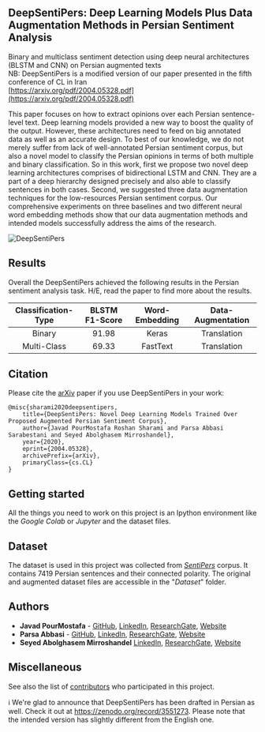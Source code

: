 ## DeepSentiPers: Deep Learning Models Plus Data Augmentation Methods in Persian Sentiment Analysis
Binary and multiclass sentiment detection using deep neural architectures (BLSTM and CNN) on Persian augmented texts
<br>
NB: DeepSentiPers is a modified version of our paper presented in the fifth conference of CL in Iran
<br>
[https://arxiv.org/pdf/2004.05328.pdf](https://arxiv.org/pdf/2004.05328.pdf)

This paper focuses on how to extract opinions over each Persian sentence-level text. Deep learning models provided a new way to boost the quality of the output. However, these architectures need to feed on big annotated data as well as an accurate design. To best of our knowledge, we do not merely suffer from lack of well-annotated Persian sentiment corpus, but also a novel model to classify the Persian opinions in terms of both multiple and binary classification. So in this work, first we propose two novel deep learning architectures comprises of bidirectional LSTM and CNN. They are a part of a deep hierarchy designed precisely and also able to classify sentences in both cases. Second, we suggested three data augmentation techniques for the low-resources Persian sentiment corpus. Our comprehensive experiments on three baselines and two different neural word embedding methods show that our data augmentation methods and intended models successfully address the aims of the research.

![DeepSentiPers](https://javad.pourmostafa.com/assets/images/DeepSentiPers.png)

## Results
Overall the DeepSentiPers achieved the following results in the Persian sentiment analysis task. H/E, read the paper to find more about the results.

| Classification-Type | BLSTM F1-Score | Word-Embedding | Data-Augmentation |
|:-------------------:|:--------------:|:--------------:|:-----------------:|
|        Binary       |      91.98     |      Keras     |   Translation     |
|     Multi-Class     |      69.33     |    FastText    |   Translation     |

## Citation
Please cite the [arXiv](https://arxiv.org/pdf/2004.05328.pdf) paper if you use DeepSentiPers in your work:
```
@misc{sharami2020deepsentipers,
    title={DeepSentiPers: Novel Deep Learning Models Trained Over Proposed Augmented Persian Sentiment Corpus},
    author={Javad PourMostafa Roshan Sharami and Parsa Abbasi Sarabestani and Seyed Abolghasem Mirroshandel},
    year={2020},
    eprint={2004.05328},
    archivePrefix={arXiv},
    primaryClass={cs.CL}
}
```

## Getting started

All the things you need to work on this project is an Ipython environment like the *Google Colab* or *Jupyter* and the dataset files.

## Dataset

The dataset is used in this project was collected from *[SentiPers](https://arxiv.org/abs/1801.07737)* corpus. It contains 7419 Persian sentences and their connected polarity.
The original and augmented dataset files are accessible in the "*Dataset*" folder.

## Authors

- **Javad PourMostafa** - [GitHub](https://github.com/JoyeBright), [LinkedIn](https://www.linkedin.com/in/javadpourmostafa), [ResearchGate](https://www.researchgate.net/profile/Javad_Pourmostafa_Roshan_Sharami), [Website](https://javad.pourmostafa.com)
- **Parsa Abbasi** - [GitHub](https://github.com/parsa-abbasi), [LinkedIn](https://www.linkedin.com/in/parsa-abbasi/), [ResearchGate](https://www.researchgate.net/profile/Parsa_Abbasi_Sarabestani), [Website](http://parsa-abbasi.ir)
- **Seyed Abolghasem Mirroshandel** [LinkedIn](https://ir.linkedin.com/in/seyed-abolghasem-mirroshandel-1a3a5950), [ResearchGate](https://www.researchgate.net/profile/Seyedabolghasem_Mirroshandel), [Website](https://nlp.guilan.ac.ir/mirroshandel)

## Miscellaneous

See also the list of [contributors](https://github.com/parsa-abbasi/Sentiment-Analysis/contributors) who participated in this project.

:information_source: We're glad to announce that DeepSentiPers has been drafted in Persian as well. Check it out at https://zenodo.org/record/3551273. Please note that the intended version has slightly different from the English one. 
